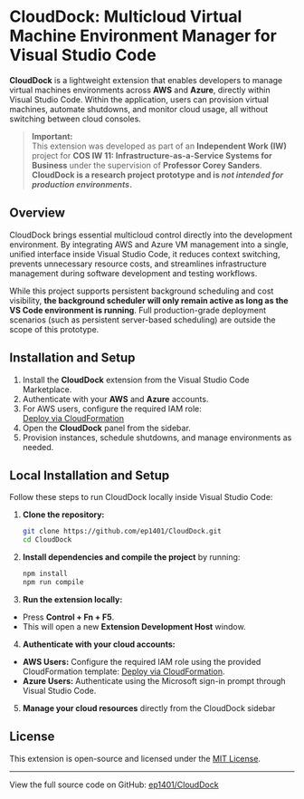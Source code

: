 # CloudDock: Multicloud Virtual Machine Environment Manager for Visual Studio Code

**CloudDock** is a lightweight extension that enables developers to manage virtual machines environments across **AWS** and **Azure**, directly within Visual Studio Code. Within the application, users can provision virtual machines, automate shutdowns, and monitor cloud usage, all without switching between cloud consoles.

> **Important:**  
> This extension was developed as part of an **Independent Work (IW)** project for **COS IW 11: Infrastructure-as-a-Service Systems for Business** under the supervision of **Professor Corey Sanders**.  
> **CloudDock is a research project prototype and is *not intended for production environments*.**
## Overview

CloudDock brings essential multicloud control directly into the development environment. By integrating AWS and Azure VM management into a single, unified interface inside Visual Studio Code, it reduces context switching, prevents unnecessary resource costs, and streamlines infrastructure management during software development and testing workflows.

While this project supports persistent background scheduling and cost visibility, **the background scheduler will only remain active as long as the VS Code environment is running**. Full production-grade deployment scenarios (such as persistent server-based scheduling) are outside the scope of this prototype.

## Installation and Setup

1. Install the **CloudDock** extension from the Visual Studio Code Marketplace.
2. Authenticate with your **AWS** and **Azure** accounts.
3. For AWS users, configure the required IAM role:  
   [Deploy via CloudFormation](https://us-east-2.console.aws.amazon.com/cloudformation/home?#/stacks/create/review?stackName=EC2ManagementRole&templateURL=https://my-ec2-role-templates.s3.us-east-2.amazonaws.com/iam-role-template.yaml)
4. Open the **CloudDock** panel from the sidebar.
5. Provision instances, schedule shutdowns, and manage environments as needed.

## Local Installation and Setup

Follow these steps to run CloudDock locally inside Visual Studio Code:

1. **Clone the repository:**
   ```bash
   git clone https://github.com/ep1401/CloudDock.git
   cd CloudDock

2. **Install dependencies and compile the project** by running:
   ```bash
   npm install
   npm run compile

3. **Run the extension locally:**
  - Press **Control + Fn + F5**.
  - This will open a new **Extension Development Host** window.

4. **Authenticate with your cloud accounts:**
  - **AWS Users:** Configure the required IAM role using the provided CloudFormation template: [Deploy via CloudFormation](https://us-east-2.console.aws.amazon.com/cloudformation/home?#/stacks/create/review?stackName=EC2ManagementRole&templateURL=https://my-ec2-role-templates.s3.us-east-2.amazonaws.com/iam-role-template.yaml).
  - **Azure Users:** Authenticate using the Microsoft sign-in prompt through Visual Studio Code.

5. **Manage your cloud resources** directly from the CloudDock sidebar

## License

This extension is open-source and licensed under the [MIT License](LICENSE).

---

View the full source code on GitHub: [ep1401/CloudDock](https://github.com/ep1401/CloudDock)

